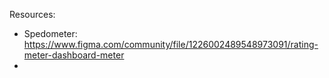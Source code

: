 Resources:

- Spedometer: https://www.figma.com/community/file/1226002489548973091/rating-meter-dashboard-meter
-
